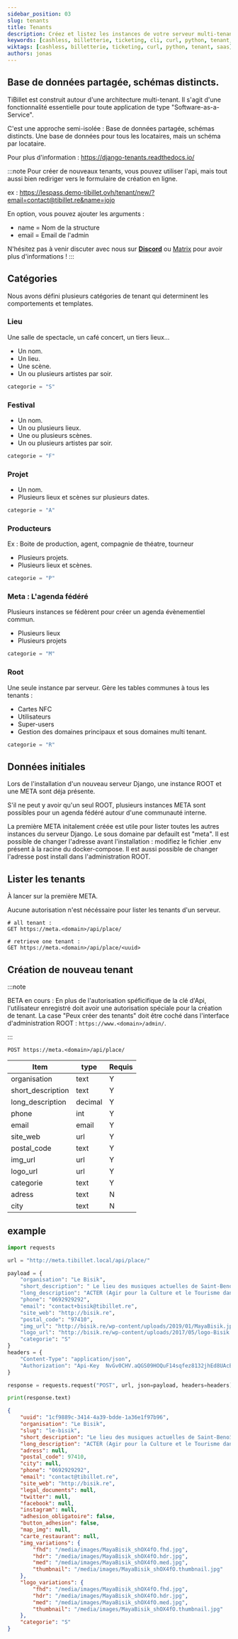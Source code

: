 ```yaml
---
sidebar_position: 03
slug: tenants
title: Tenants
description: Créez et listez les instances de votre serveur multi-tenant
keywords: [cashless, billetterie, ticketing, cli, curl, python, tenant, saas]
wiktags: [cashless, billetterie, ticketing, curl, python, tenant, saas]
authors: jonas
---
```


## Base de données partagée, schémas distincts.

TiBillet est construit autour d'une architecture multi-tenant. Il s'agit d'une fonctionnalité essentielle pour toute
application de type "Software-as-a-Service".

C'est une approche semi-isolée : Base de données partagée, schémas distincts. Une base de données pour tous les
locataires, mais un schéma par locataire.

Pour plus d'information : https://django-tenants.readthedocs.io/


:::note
Pour créer de nouveaux tenants, vous pouvez utiliser l'api, mais tout aussi bien rediriger vers le formulaire de création en ligne.

ex : https://lespass.demo-tibillet.ovh/tenant/new/?email=contact@tibillet.re&name=jojo

En option, vous pouvez ajouter les arguments :
- name = Nom de la structure
- email = Email de l'admin

N'hésitez pas à venir discuter avec nous sur **[Discord](https://discord.gg/7FJvtYx)** ou [Matrix](https://matrix.to/#/#tibillet:tiers-lieux.org) pour avoir plus d'informations !
:::

## Catégories

Nous avons défini plusieurs catégories de tenant qui determinent les comportements et templates.

### Lieu

Une salle de spectacle, un café concert, un tiers lieux...

- Un nom.
- Un lieu.
- Une scène.
- Un ou plusieurs artistes par soir.

```python
categorie = "S"
```

### Festival

- Un nom.
- Un ou plusieurs lieux.
- Une ou plusieurs scènes.
- Un ou plusieurs artistes par soir.

```python
categorie = "F"
```

### Projet

- Un nom.
- Plusieurs lieux et scènes sur plusieurs dates.

```python
categorie = "A"
```

### Producteurs

Ex : Boite de production, agent, compagnie de théatre, tourneur

- Plusieurs projets.
- Plusieurs lieux et scènes.

```python
categorie = "P"
```

### Meta : L'agenda fédéré

Plusieurs instances se fédèrent pour créer un agenda évènementiel commun.

- Plusieurs lieux
- Plusieurs projets

```python
categorie = "M"
```

### Root

Une seule instance par serveur.
Gère les tables communes à tous les tenants :

- Cartes NFC
- Utilisateurs
- Super-users
- Gestion des domaines principaux et sous domaines multi tenant.

```python
categorie = "R"
```

## Données initiales

Lors de l'installation d'un nouveau serveur Django, une instance ROOT et une META sont déja présente.

S'il ne peut y avoir qu'un seul ROOT, plusieurs instances META sont possibles pour un agenda fédéré autour d'une
communauté interne.

La première META initalement créée est utile pour lister toutes les autres instances du serveur Django. Le sous domaine
par defauilt est "meta". Il est possible de changer l'adresse avant l'installation : modifiez le fichier .env présent à
la racine du docker-compose. Il est aussi possible de changer l'adresse post install dans l'administration ROOT.

## Lister les tenants

À lancer sur la première META.

Aucune autorisation n'est nécéssaire pour lister les tenants d'un serveur.

```text
# all tenant :
GET https://meta.<domain>/api/place/

# retrieve one tenant :
GET https://meta.<domain>/api/place/<uuid>
```

## Création de nouveau tenant

:::note

BETA en cours : En plus de l'autorisation spéficifique de la clé d'Api, l'utilisateur enregistré doit avoir une
autorisation spéciale pour la création de tenant. La case "Peux créer des tenants" doit être coché dans l'interface d'administration ROOT : ```https://www.<domain>/admin/```.

:::

```
POST https://meta.<domain>/api/place/
```

| Item              | type    | Requis |
|-------------------|---------|--------|
| organisation      | text    | Y      |
| short_description | text    | Y      |
| long_description  | decimal | Y      |
| phone             | int     | Y      |
| email             | email   | Y      |
| site_web          | url     | Y      |
| postal_code       | text    | Y      |
| img_url           | url     | Y      |
| logo_url          | url     | Y      |
| categorie         | text    | Y      |
| adress            | text    | N      |
| city              | text    | N      |

## example

```python
import requests

url = "http://meta.tibillet.local/api/place/"

payload = {
    "organisation": "Le Bisik",
    "short_description": " Le lieu des musiques actuelles de Saint-Benoît",
    "long_description": "ACTER (Agir pour la Culture et le Tourisme dans l’Est de La Réunion) est née il y cinq ans de la volonté farouche de porter un projet culturel populaire et de créer un lieu de diffusion original de Musiques Actuelles dans l’Est de La Réunion. Avec le Bisik nous avons inventé un tiers-lieu original, un espace de convivialité pluriel qui pourrait préfigurer une Scène De Musiques Actuelles adaptée au territoire souhaitée par notre équipe et d’ores et déjà par nombre de nos partenaires avec qui nous signerons prochainement un conventionnement pluriannuel.",
    "phone": "0692929292",
    "email": "contact+bisik@tibillet.re",
    "site_web": "http://bisik.re",
    "postal_code": "97410",
    "img_url": "http://bisik.re/wp-content/uploads/2019/01/MayaBisik.jpg",
    "logo_url": "http://bisik.re/wp-content/uploads/2017/05/logo-Bisik.png",
    "categorie": "S"
}
headers = {
    "Content-Type": "application/json",
    "Authorization": "Api-Key  NvGv0CHV.aQGS09HOQuF14sqfez8132jhEd8UAcBsp"
}

response = requests.request("POST", url, json=payload, headers=headers)

print(response.text)
```

```json title="HTTP json response"
{
	"uuid": "1cf9889c-3414-4a39-bdde-1a36e1f97b96",
	"organisation": "Le Bisik",
	"slug": "le-bisik",
	"short_description": "Le lieu des musiques actuelles de Saint-Benoît",
	"long_description": "ACTER (Agir pour la Culture et le Tourisme dans l’Est de La Réunion) est née il y cinq ans de la volonté farouche de porter un projet culturel populaire et de créer un lieu de diffusion original de Musiques Actuelles dans l’Est de La Réunion. Avec le Bisik nous avons inventé un tiers-lieu original, un espace de convivialité pluriel qui pourrait préfigurer une Scène De Musiques Actuelles adaptée au territoire souhaitée par notre équipe et d’ores et déjà par nombre de nos partenaires avec qui nous signerons prochainement un conventionnement pluriannuel.",
	"adress": null,
	"postal_code": 97410,
	"city": null,
	"phone": "0692929292",
	"email": "contact@tibillet.re",
	"site_web": "http://bisik.re",
	"legal_documents": null,
	"twitter": null,
	"facebook": null,
	"instagram": null,
	"adhesion_obligatoire": false,
	"button_adhesion": false,
	"map_img": null,
	"carte_restaurant": null,
	"img_variations": {
		"fhd": "/media/images/MayaBisik_shOX4fO.fhd.jpg",
		"hdr": "/media/images/MayaBisik_shOX4fO.hdr.jpg",
		"med": "/media/images/MayaBisik_shOX4fO.med.jpg",
		"thumbnail": "/media/images/MayaBisik_shOX4fO.thumbnail.jpg"
	},
	"logo_variations": {
		"fhd": "/media/images/MayaBisik_shOX4fO.fhd.jpg",
		"hdr": "/media/images/MayaBisik_shOX4fO.hdr.jpg",
		"med": "/media/images/MayaBisik_shOX4fO.med.jpg",
		"thumbnail": "/media/images/MayaBisik_shOX4fO.thumbnail.jpg"
	},
	"categorie": "S"
}
```
